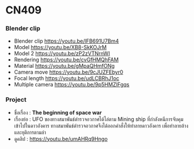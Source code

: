 # CN409

### Blender clip
* Blender clip https://youtu.be/lFB691U7Bm4
* Model https://youtu.be/XB8-SkKOJrM
* Model 2 https://youtu.be/zP2zVTNrnWI
* Rendering https://youtu.be/cvGfHMQhFAM
*  Material https://youtu.be/gMpaQHmfONg
*  Camera move https://youtu.be/9cJUZFEbyr0
*  Focal length https://youtu.be/udLCBRhJ1oc
* Multiple camera https://youtu.be/9p5HMZIFgqs

### Project
* ชื่อเรื่อง : **The beginning of space war**
* เรื่องย่อ : 
	UFO ของทางสมาพันธ์ตำรวจอวกาศได้ไล่ตาม Mining ship 
	ที่กำลังหนีการจับคุมเข้าไปในดาวอังคาร 
	ทางสมาพันธ์ตำรวจอวกาศจึงได้ออกคำสั่งให้ทำลายดาวอังคาร 
	เพื่อทำลายล้างและยุติการตามล่า
* ดูคลิป : https://youtu.be/umAHRq9Hngo
